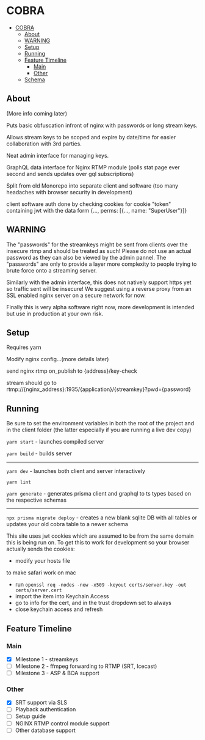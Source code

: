 # COBRA

- [COBRA](#cobra)
  - [About](#about)
  - [WARNING](#warning)
  - [Setup](#setup)
  - [Running](#running)
  - [Feature Timeline](#feature-timeline)
    - [Main](#main)
    - [Other](#other)
  - [Schema](#schema)


## About
(More info coming later)

Puts basic obfuscation infront of nginx with passwords or long stream keys.

Allows stream keys to be scoped and expire by date/time for easier collaboration with 3rd parties.

Neat admin interface for managing keys.

GraphQL data interface for Nginx RTMP module (polls stat page ever second and sends updates over gql subscriptions)

Split from old Monorepo into separate client and software (too many headaches with browser security in development)

client software auth done by checking cookies for cookie "token" containing jwt with the data form {..., perms: [{..., name: "SuperUser"}]}
## WARNING

The "passwords" for the streamkeys might be sent from clients over the insecure rtmp and should be treated as such! Please do not use an actual password as they can also be viewed by the admin pannel. The "passwords" are only to provide a layer more complexity to people trying to brute force onto a streaming server.

Similarly with the admin interface, this does not natively support https yet so traffic sent will be insecure! We suggest using a reverse proxy from an SSL enabled nginx server on a secure network for now.

Finally this is very alpha software right now, more development is intended but use in production at your own risk.

## Setup
Requires yarn

Modify nginx config...(more details later)

send nginx rtmp on_publish to {address}/key-check

stream should go to rtmp://{nginx_address}:1935/{application}/{streamkey}?pwd={password}

## Running
Be sure to set the environment variables in both the root of the project and in the client folder (the latter especially if you are running a live dev copy)

`yarn start` - launches compiled server

`yarn build` - builds server

---

`yarn dev` - launches both client and server interactively

`yarn lint`

`yarn generate` - generates prisma client and graphql to ts types based on the respective schemas

---

`npx prisma migrate deploy` - creates a new blank sqlite DB with all tables or updates your old cobra table to a newer schema

This site uses jwt cookies which are assumed to be from the same domain this is being run on. To get this to work for development so your browser actually sends the cookies:
* modify your hosts file

to make safari work on mac
* run `openssl req -nodes -new -x509 -keyout certs/server.key -out certs/server.cert`
* import the item into Keychain Access
* go to info for the cert, and in the trust dropdown set to always
* close keychain access and refresh



## Feature Timeline
### Main
- [x] Milestone 1 - streamkeys
- [ ] Milestone 2 - ffmpeg forwarding to RTMP (SRT, Icecast)
- [ ] Milestone 3 - ASP & BOA support

### Other
- [x] SRT support via SLS
- [ ] Playback authentication
- [ ] Setup guide
- [ ] NGINX RTMP control module support
- [ ] Other database support